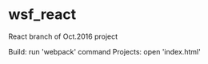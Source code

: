 # wsf_react
React branch of Oct.2016 project

Build: run 'webpack' command
Projects: open 'index.html' 
